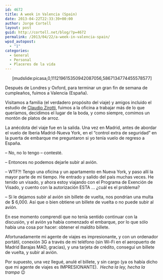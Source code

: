 ```yaml
---
id: 4672
title: A week in Valencia (Spain)
date: 2013-04-22T22:33:39+00:00
author: Jorge Cortell
layout: post
guid: http://cortell.net/blog/?p=4672
permalink: /2013/04/22/a-week-in-valencia-spain/
wpsd_autopost:
  - "1"
categories:
  - General
  - Personal
  - Placeres de la vida
---
```

<p style="text-align: center">
  [mudslide:picasa,0,111219615350942087056,5867134774455578577]
</p>

Después de Londres y Oxford, para terminar un gran fin de semana de cumpleaños, fuimos a Valencia (España).

Visitamos a familia (el verdadero propósito del viaje) y amigos incluido el estudio de <a title="http://zirotticrea.blogspot.com" href="http://zirotticrea.blogspot.com" target="_blank">Claudio Zirotti</a>, fuimos a la oficina a trabajar más de lo que queríamos, decidimos el lugar de la boda, y como siempre, comimos un montón de platos de arroz.

La anécdota del viaje fue en la salida. Una vez en Madrid, antes de abordar el vuelo de Iberia Madrid-Nueva York, en el &#8220;control extra de seguridad&#8221; en la puerta de embarque me preguntaron si yo tenía vuelo de regreso a España.

– No, no lo tengo – contesté.

– Entonces no podemos dejarle subir al avión.

– WTF?! Tengo una oficina y un apartamento en Nueva York, y paso allí la mayor parte de mi tiempo. He entrado y salido del país muchas veces. He tenido un visado, y ahora estoy viajando con el Programa de Exención de Visado, y cuento con la autorización ESTA &#8230; ¿cuál es el problema?

– Si le dejamos subir al avión sin billete de vuelta, nos pondrían una multa de $ 6,000. Así que o bien obtiene un billete de vuelta o no puede subir al avión.

En ese momento comprendí que no tenía sentido continuar con la discusión, y el avión ya había comenzado el embarque, por lo que sólo había una cosa por hacer: obtener el maldito billete.

Afortunadamente mi agente de viajes es impresionante, y con un ordenador portátil, conexión 3G a través de mi teléfono (sin Wi-Fi en el aeropuerto de Madrid Barajas MAD, gracias), y una tarjeta de crédito, conseguí un billete de vuelta, y subir al avión.

Por supuesto, una vez llegué, anulé el billete, y sin cargo (ya os había dicho que mi agente de viajes es IMPRESIONANTE).  _Hecha la ley, hecha la trampa_ 😉